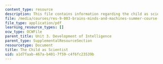 ```yaml
---
content_type: resource
description: This file contains information regarding the child as scientist.
file: /media/courses/res-9-003-brains-minds-and-machines-summer-course-summer-2015/a1d7faab467ab4017f59c4f6fc23539b_MITRES_9_003SUM15_Lec3-5.pdf
file_type: application/pdf
learning_resource_types: []
ocw_type: OCWFile
parent_title: Unit 3. Development of Intelligence
parent_type: SupplementalResourceSection
resourcetype: Document
title: The Child as Scientist
uid: a1d7faab-467a-b401-7f59-c4f6fc23539b
---
```

